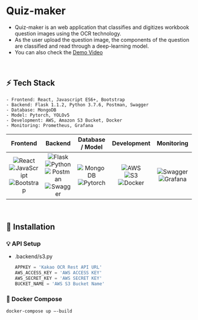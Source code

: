 # **Quiz-maker**

- Quiz-maker is an web application that classifies and digitizes workbook question images using the OCR technology.
- As the user upload the question image, the components of the question are classified and read through a deep-learning model.
- You can also check the [Demo Video](https://drive.google.com/file/d/1ds0OtsfHtQU73apmXCc4GG05eo-xNcXv/view?usp=sharing)
<br>

## :zap: Tech Stack
```
- Frontend: React, Javascript ES6+, Bootstrap
- Backend: Flask 1.1.2, Python 3.7.6, Postman, Swagger
- Database: MongoDB
- Model: Pytorch, YOLOv5
- Development: AWS, Amazon S3 Bucket, Docker
- Monitoring: Prometheus, Grafana
```

|Frontend|Backend|Database / Model|Development|Monitoring|
|:------:|:------:|:---:|:----:|:---:|
|![React](https://img.shields.io/badge/react-%2320232a.svg?style=for-the-badge&logo=react&logoColor=%2361DAFB)<br>![JavaScript](https://img.shields.io/badge/javascript-F7DF1E?style=for-the-badge&logo=javascript&logoColor=black)<br>![Bootstrap](https://img.shields.io/badge/Bootstrap-7952B3?style=for-the-badge&logo=bootstrap&logoColor=black)<br>|![Flask](https://img.shields.io/badge/Flask-000000?style=for-the-badge&logo=flask&logoColor=white)<br>![Python](https://img.shields.io/badge/python-%2314354C.svg?style=for-the-badge&logo=python&logoColor=white)<br>![Postman](https://img.shields.io/badge/Postman-FF6C37?style=for-the-badge&logo=Postman&logoColor=white)![Swagger](https://img.shields.io/badge/Swagger-85EA2D?style=for-the-badge&logo=Swagger&logoColor=black)|![MongoDB](https://img.shields.io/badge/MongoDB-%234ea94b.svg?style=for-the-badge&logo=mongodb&logoColor=white)![Pytorch](https://img.shields.io/badge/Pytorch-EE4C2C?style=for-the-badge&logo=Pytorch&logoColor=white)|![AWS](https://img.shields.io/badge/AWS-%23FF9900.svg?style=for-the-badge&logo=amazon-aws&logoColor=white)<br>![S3](https://img.shields.io/badge/S3-569A31?style=for-the-badge&logo=Amazon-S3&logoColor=black)![Docker](https://img.shields.io/badge/Docker-2496ED?style=for-the-badge&logo=Docker&logoColor=white)|![Swagger](https://img.shields.io/badge/Prometheus-E6522C?style=for-the-badge&logo=Prometheus&logoColor=white)![Grafana](https://img.shields.io/badge/Grafana-F46800?style=for-the-badge&logo=Grafana&logoColor=white)
<br>

## **📝 Installation**

### **💡 API** Setup

- .backend/s3.py

  ```python
  APPKEY = 'Kakao OCR Rest API URL'
  AWS_ACCESS_KEY = 'AWS ACCESS KEY'
  AWS_SECRET_KEY = 'AWS SECRET KEY'
  BUCKET_NAME = 'AWS S3 Bucket Name'
  ```

### **🐳 Docker Compose**

```bash
docker-compose up —-build
```

<br>